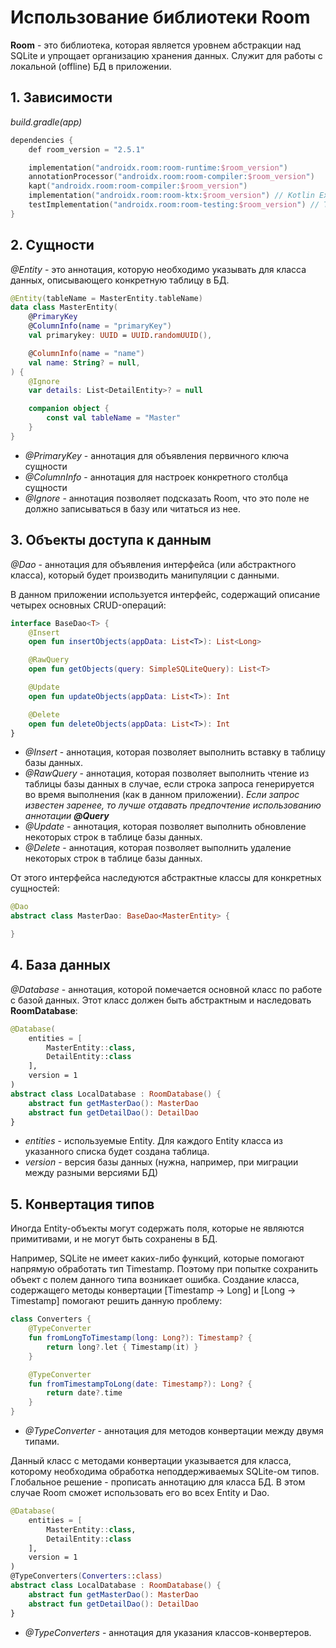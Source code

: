 # Использование библиотеки Room

**Room** - это библиотека, которая является уровнем абстракции над SQLite и упрощает организацию хранения данных. Служит для работы с локальной (offline) БД в приложении.

## 1. Зависимости

*build.gradle(app)*

```kotlin
dependencies {
    def room_version = "2.5.1"

    implementation("androidx.room:room-runtime:$room_version")
    annotationProcessor("androidx.room:room-compiler:$room_version")
    kapt("androidx.room:room-compiler:$room_version")
    implementation("androidx.room:room-ktx:$room_version") // Kotlin Extensions and Coroutines support for Room
    testImplementation("androidx.room:room-testing:$room_version") // Test helpers
}

```

## 2. Сущности
*@Entity* - это аннотация, которую необходимо указывать для класса данных, описывающего конкретную таблицу в БД.

```kotlin
@Entity(tableName = MasterEntity.tableName)
data class MasterEntity(
    @PrimaryKey
    @ColumnInfo(name = "primaryKey")
    val primarykey: UUID = UUID.randomUUID(),

    @ColumnInfo(name = "name")
    val name: String? = null,
) {
    @Ignore
    var details: List<DetailEntity>? = null

    companion object {
        const val tableName = "Master"
    }
}
```
- *@PrimaryKey* - аннотация для объявления первичного ключа сущности
- *@ColumnInfo* - аннотация для настроек конкретного столбца сущности
- *@Ignore* - аннотация позволяет подсказать Room, что это поле не должно записываться в базу или читаться из нее.

## 3. Объекты доступа к данным
*@Dao* - аннотация для объявления интерфейса (или абстрактного класса), который будет производить манипуляции с данными.

В данном приложении используется интерфейс, содержащий описание четырех основных CRUD-операций:

```kotlin
interface BaseDao<T> {
    @Insert
    open fun insertObjects(appData: List<T>): List<Long>

    @RawQuery
    open fun getObjects(query: SimpleSQLiteQuery): List<T>

    @Update
    open fun updateObjects(appData: List<T>): Int

    @Delete
    open fun deleteObjects(appData: List<T>): Int
}
```

- *@Insert* - аннотация, которая позволяет выполнить вставку в таблицу базы данных.
- *@RawQuery* - аннотация, которая позволяет выполнить чтение из таблицы базы данных в случае, если строка запроса генерируется во время выполнения (как в данном приложении). *Если запрос известен заренее, то лучше отдавать предпочтение использованию аннотации **@Query***
- *@Update* - аннотация, которая позволяет выполнить обновление некоторых строк в таблице базы данных.
- *@Delete* - аннотация, которая позволяет выполнить удаление некоторых строк в таблице базы данных.

От этого интерфейса наследуются абстрактные классы для конкретных сущностей:
```kotlin
@Dao
abstract class MasterDao: BaseDao<MasterEntity> {

}
```

## 4. База данных
*@Database* - аннотация, которой помечается основной класс по работе с базой данных. Этот класс должен быть абстрактным и наследовать **RoomDatabase**:

```kotlin
@Database(
    entities = [
        MasterEntity::class,
        DetailEntity::class
    ],
    version = 1
)
abstract class LocalDatabase : RoomDatabase() {
    abstract fun getMasterDao(): MasterDao
    abstract fun getDetailDao(): DetailDao
}
```
- *entities* - используемые Entity. Для каждого Entity класса из указанного списка будет создана таблица.
- *version* - версия базы данных (нужна, например, при миграции между разными версиями БД)

## 5. Конвертация типов
Иногда Entity-объекты могут содержать поля, которые не являются примитивами, и не могут быть сохранены в БД.

Например, SQLite не имеет каких-либо функций, которые помогают напрямую обработать тип Timestamp. Поэтому при попытке сохранить объект с полем данного типа возникает ошибка. Создание класса, содержащего методы конвертации [Timestamp -> Long] и [Long -> Timestamp] помогают решить данную проблему:

```kotlin
class Converters {
    @TypeConverter
    fun fromLongToTimestamp(long: Long?): Timestamp? {
        return long?.let { Timestamp(it) }
    }

    @TypeConverter
    fun fromTimestampToLong(date: Timestamp?): Long? {
        return date?.time
    }
}
```

- *@TypeConverter* - аннотация для методов конвертации между двумя типами.

Данный класс с методами конвертации указывается для класса, которому необходима обработка неподдерживаемых SQLite-ом типов. Глобальное решение - прописать аннотацию для класса БД. В этом случае Room сможет использовать его во всех Entity и Dao.

```kotlin
@Database(
    entities = [
        MasterEntity::class,
        DetailEntity::class
    ],
    version = 1
)
@TypeConverters(Converters::class)
abstract class LocalDatabase : RoomDatabase() {
    abstract fun getMasterDao(): MasterDao
    abstract fun getDetailDao(): DetailDao
}
```

- *@TypeConverters* - аннотация для указания классов-конвертеров.